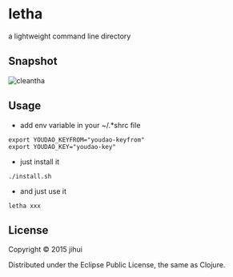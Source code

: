 # letha

a lightweight command line directory

## Snapshot

![cleantha](http://7b1evx.com1.z0.glb.clouddn.com/snapshot.png)

## Usage

* add env variable in your ~/.*shrc file

```
export YOUDAO_KEYFROM="youdao-keyfrom"
export YOUDAO_KEY="youdao-key"
```

* just install it

```
./install.sh
```

* and just use it

```
letha xxx
```

## License

Copyright © 2015 jihui

Distributed under the Eclipse Public License, the same as Clojure.
